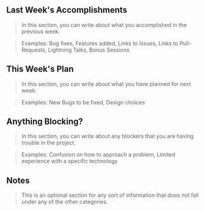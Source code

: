 ## Last Week's Accomplishments

> In this section, you can write about what you accomplished in the previous week.



> Examples:
> Bug fixes, Features added, Links to Issues, Links to Pull-Requests, Lightning Talks, Bonus Sessions

## This Week's Plan

> In this section, you can write about what you have planned for next week.



> Examples: New Bugs to be fixed, Design choices

## Anything Blocking?

> In this section, you can write about any blockers that you are having trouble in the project.



> Examples: Confusion on how to approach a problem, Limited experience with a specific technology

## Notes

> This is an optional section for any sort of information that does not fall under any of the other categories.
